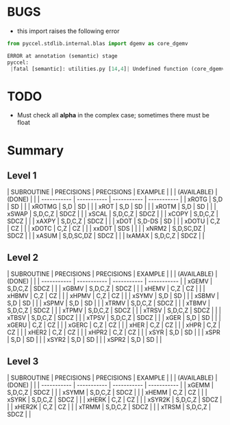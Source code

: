 # BUGS

* this import raises the following error
```python
from pyccel.stdlib.internal.blas import dgemv as core_dgemv

ERROR at annotation (semantic) stage
pyccel:
 |fatal [semantic]: utilities.py [14,4]| Undefined function (core_dgemv)
```

# TODO

* Must check all **alpha** in the complex case; sometimes there must be float

# Summary

## Level 1

| SUBROUTINE  | PRECISIONS  | PRECISIONS  | EXAMPLE     |
|             | (AVAILABLE) |    (DONE)   |             |
| ----------- | ----------- | ----------- | ----------- |
| xROTG       | S,D         | SD          |             |
| xROTMG      | S,D         | SD          |             |
| xROT        | S,D         | SD          |             |
| xROTM       | S,D         | SD          |             |
| xSWAP       | S,D,C,Z     | SDCZ        |             |
| xSCAL       | S,D,C,Z     | SDCZ        |             |
| xCOPY       | S,D,C,Z     | SDCZ        |             |
| xAXPY       | S,D,C,Z     | SDCZ        |             |
| xDOT        | S,D-DS      | SD          |             |
| xDOTU       | C,Z         | CZ          |             |
| xDOTC       | C,Z         | CZ          |             |
| xxDOT       | SDS         |             |             |
| xNRM2       | S,D,SC,DZ   | SDCZ        |             |
| xASUM       | S,D,SC,DZ   | SDCZ        |             |
| IxAMAX      | S,D,C,Z     | SDCZ        |             |


## Level 2 

| SUBROUTINE  | PRECISIONS   | PRECISIONS  | EXAMPLE     |
|             | (AVAILABLE)  |   (DONE)    |             |
| ----------- | -----------  | ----------- | ----------- |
| xGEMV       | S,D,C,Z      | SDCZ        |             |
| xGBMV       | S,D,C,Z      | SDCZ        |             |
| xHEMV       | C,Z          | CZ          |             |
| xHBMV       | C,Z          | CZ          |             |
| xHPMV       | C,Z          | CZ          |             |
| xSYMV       | S,D          | SD          |             |
| xSBMV       | S,D          | SD          |             |
| xSPMV       | S,D          | SD          |             |
| xTRMV       | S,D,C,Z      | SDCZ        |             |
| xTBMV       | S,D,C,Z      | SDCZ        |             |
| xTPMV       | S,D,C,Z      | SDCZ        |             |
| xTRSV       | S,D,C,Z      | SDCZ        |             |
| xTBSV       | S,D,C,Z      | SDCZ        |             |
| xTPSV       | S,D,C,Z      | SDCZ        |             |
| xGER        | S,D          | SD          |             |
| xGERU       | C,Z          | CZ          |             |
| xGERC       | C,Z          | CZ          |             |
| xHER        | C,Z          | CZ          |             |
| xHPR        | C,Z          | CZ          |             |
| xHER2       | C,Z          | CZ          |             |
| xHPR2       | C,Z          | CZ          |             |
| xSYR        | S,D          | SD          |             |
| xSPR        | S,D          | SD          |             |
| xSYR2       | S,D          | SD          |             |
| xSPR2       | S,D          | SD          |             |

## Level 3 

| SUBROUTINE  | PRECISIONS   | PRECISIONS  | EXAMPLE     |
|             | (AVAILABLE)  |   (DONE)    |             |
| ----------- | -----------  | ----------- | ----------- |
| xGEMM       | S,D,C,Z      | SDCZ        |             |
| xSYMM       | S,D,C,Z      | SDCZ        |             |
| xHEMM       | C,Z          | CZ          |             |
| xSYRK       | S,D,C,Z      | SDCZ        |             |
| xHERK       | C,Z          | CZ          |             |
| xSYR2K      | S,D,C,Z      | SDCZ        |             |
| xHER2K      | C,Z          | CZ          |             |
| xTRMM       | S,D,C,Z      | SDCZ        |             |
| xTRSM       | S,D,C,Z      | SDCZ        |             |
